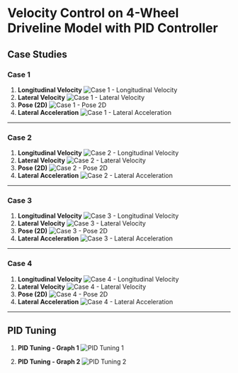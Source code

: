 # Velocity Control on 4-Wheel Driveline Model with PID Controller

## Case Studies

### Case 1
1. **Longitudinal Velocity**
   ![Case 1 - Longitudinal Velocity](Results/case1/pose.jpeg)
2. **Lateral Velocity**
   ![Case 1 - Lateral Velocity](path/to/case1_lateral.png)
3. **Pose (2D)**
   ![Case 1 - Pose 2D](path/to/case1_pose2d.png)
4. **Lateral Acceleration**
   ![Case 1 - Lateral Acceleration](path/to/case1_lateral_acceleration.png)

---

### Case 2
1. **Longitudinal Velocity**
   ![Case 2 - Longitudinal Velocity](path/to/case2_longitudinal.png)
2. **Lateral Velocity**
   ![Case 2 - Lateral Velocity](path/to/case2_lateral.png)
3. **Pose (2D)**
   ![Case 2 - Pose 2D](path/to/case2_pose2d.png)
4. **Lateral Acceleration**
   ![Case 2 - Lateral Acceleration](path/to/case2_lateral_acceleration.png)

---

### Case 3
1. **Longitudinal Velocity**
   ![Case 3 - Longitudinal Velocity](path/to/case3_longitudinal.png)
2. **Lateral Velocity**
   ![Case 3 - Lateral Velocity](path/to/case3_lateral.png)
3. **Pose (2D)**
   ![Case 3 - Pose 2D](path/to/case3_pose2d.png)
4. **Lateral Acceleration**
   ![Case 3 - Lateral Acceleration](path/to/case3_lateral_acceleration.png)

---

### Case 4
1. **Longitudinal Velocity**
   ![Case 4 - Longitudinal Velocity](path/to/case4_longitudinal.png)
2. **Lateral Velocity**
   ![Case 4 - Lateral Velocity](path/to/case4_lateral.png)
3. **Pose (2D)**
   ![Case 4 - Pose 2D](path/to/case4_pose2d.png)
4. **Lateral Acceleration**
   ![Case 4 - Lateral Acceleration](path/to/case4_lateral_acceleration.png)

---

## PID Tuning

1. **PID Tuning - Graph 1**
   ![PID Tuning 1](path/to/pid_tuning1.png)

2. **PID Tuning - Graph 2**
   ![PID Tuning 2](path/to/pid_tuning2.png)

